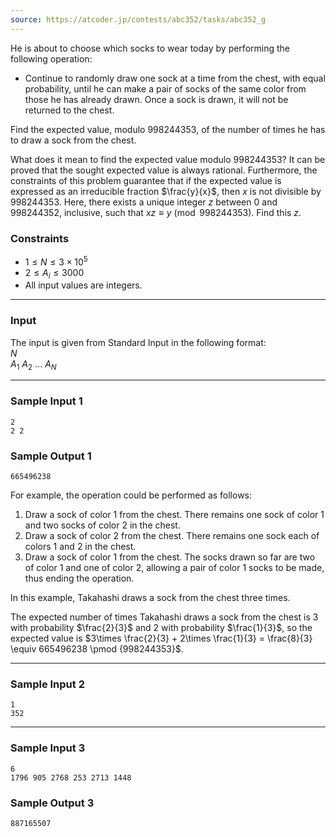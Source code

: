 ```yaml
---
source: https://atcoder.jp/contests/abc352/tasks/abc352_g
---
```


He is about to choose which socks to wear today by performing the following operation:

-   Continue to randomly draw one sock at a time from the chest, with equal probability, until he can make a pair of socks of the same color from those he has already drawn. Once a sock is drawn, it will not be returned to the chest.

Find the expected value, modulo $998244353$, of the number of times he has to draw a sock from the chest.

What does it mean to find the expected value modulo $998244353$? It can be proved that the sought expected value is always rational. Furthermore, the constraints of this problem guarantee that if the expected value is expressed as an irreducible fraction $\frac{y}{x}$, then $x$ is not divisible by $998244353$. Here, there exists a unique integer $z$ between $0$ and $998244352$, inclusive, such that $xz \equiv y \pmod{998244353}$. Find this $z$.

### Constraints

-   $1\leq N \leq 3\times 10^5$
-   $2\leq A_i \leq 3000$
-   All input values are integers.

___

### Input

The input is given from Standard Input in the following format: <br>
$N$ <br>
$A_1 \ A_2 \ ... \ A_N$ <br>

___

### Sample Input 1

```
2
2 2
```

### Sample Output 1

```
665496238
```

For example, the operation could be performed as follows:

1.  Draw a sock of color $1$ from the chest. There remains one sock of color $1$ and two socks of color $2$ in the chest.
2.  Draw a sock of color $2$ from the chest. There remains one sock each of colors $1$ and $2$ in the chest.
3.  Draw a sock of color $1$ from the chest. The socks drawn so far are two of color $1$ and one of color $2$, allowing a pair of color $1$ socks to be made, thus ending the operation.

In this example, Takahashi draws a sock from the chest three times.

The expected number of times Takahashi draws a sock from the chest is $3$ with probability $\frac{2}{3}$ and $2$ with probability $\frac{1}{3}$, so the expected value is $3\times \frac{2}{3} + 2\times \frac{1}{3} = \frac{8}{3} \equiv 665496238 \pmod {998244353}$.

___

### Sample Input 2

```
1
352
```

___

### Sample Input 3

```
6
1796 905 2768 253 2713 1448
```

### Sample Output 3

```
887165507
```
